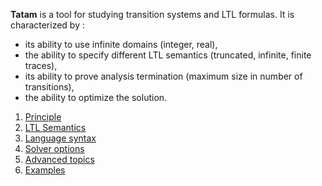 **Tatam** is a tool for studying transition systems and LTL formulas. It is characterized by :
- its ability to use infinite domains (integer, real),
- the ability to specify different LTL semantics (truncated, infinite, finite traces),
- its ability to prove analysis termination (maximum size in number of transitions),
- the ability to optimize the solution.

1. [Principle](principle.md)
2. [LTL Semantics](semantics.md)
3. [Language syntax](syntax.md)
4. [Solver options](options.md)
5. [Advanced topics](advanced.md)
6. [Examples](examples.md)